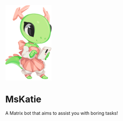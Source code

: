 <img src="assets/katie-phone.png" width="145"/>

# MsKatie
A Matrix bot that aims to assist you with boring tasks! 
